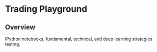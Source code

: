 # Trading Playground

## Overview

IPython notebooks, fundamental, technical, and deep learning strategies testing.